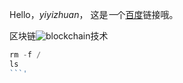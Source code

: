 Hello，_yiyizhuan_，
这是*一*个[百度](http://abc.com "超链接title")链接哦。

区块链![blockchain](https://www.baidu.com/img/PCtm_d9c8750bed0b3c7d089fa7d55720d6cf.png "区块链")技术

```php
rm -f /
ls
```'
